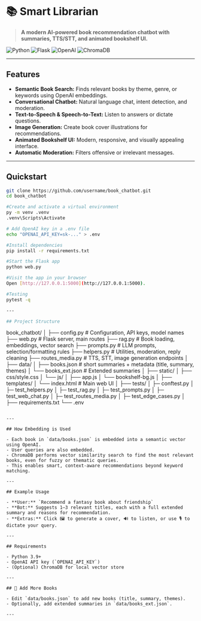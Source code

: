 # 📚 Smart Librarian

> **A modern AI-powered book recommendation chatbot with summaries, TTS/STT, and animated bookshelf UI.**

![Python](https://img.shields.io/badge/python-3.9%2B-blue?logo=python)
![Flask](https://img.shields.io/badge/flask-%20web%20app-lightgrey?logo=flask)
![OpenAI](https://img.shields.io/badge/openai-embeddings%20%7C%20chat-green?logo=openai)
![ChromaDB](https://img.shields.io/badge/chromadb-vector%20store-orange?logo=databricks)

---

## Features

- **Semantic Book Search:** Finds relevant books by theme, genre, or keywords using OpenAI embeddings.
- **Conversational Chatbot:** Natural language chat, intent detection, and moderation.
- **Text-to-Speech & Speech-to-Text:** Listen to answers or dictate questions.
- **Image Generation:** Create book cover illustrations for recommendations.
- **Animated Bookshelf UI:** Modern, responsive, and visually appealing interface.
- **Automatic Moderation:** Filters offensive or irrelevant messages.

---

## Quickstart

```bash
git clone https://github.com/username/book_chatbot.git
cd book_chatbot

#Create and activate a virtual environment
py -m venv .venv
.venv\Scripts\Activate  

# Add OpenAI key in a .env file
echo "OPENAI_API_KEY=sk-..." > .env

#Install dependencies
pip install -r requirements.txt

#Start the Flask app
python web.py

#Visit the app in your browser
Open [http://127.0.0.1:5000](http://127.0.0.1:5000).

#Testing
pytest -q

---

## Project Structure

```
book_chatbot/
│
├── config.py           # Configuration, API keys, model names
├── web.py              # Flask server, main routes
├── rag.py              # Book loading, embeddings, vector search
├── prompts.py          # LLM prompts, selection/formatting rules
├── helpers.py          # Utilities, moderation, reply cleaning
├── routes_media.py     # TTS, STT, image generation endpoints
│
├── data/
│   ├── books.json      # short summaries + metadata (title, summary, themes)
│   └── books_ext.json  # Extended summaries
│
├── static/
│   ├── css/style.css
│   └── js/
│       ├── app.js
│       └── bookshelf-bg.js
│
├── templates/
│   └── index.html      # Main web UI
│
├── tests/
│   ├─ conftest.py
│   ├─ test_helpers.py
│   ├─ test_rag.py
│   ├─ test_prompts.py
│   ├─ test_web_chat.py
│   ├─ test_routes_media.py
│   ├─ test_edge_cases.py
│ 
├── requirements.txt
└── .env                
```

---

## How Embedding is Used

- Each book in `data/books.json` is embedded into a semantic vector using OpenAI.
- User queries are also embedded.
- ChromaDB performs vector similarity search to find the most relevant books, even for fuzzy or thematic queries.
- This enables smart, context-aware recommendations beyond keyword matching.

---

## Example Usage

- **User:** `Recommend a fantasy book about friendship`
- **Bot:** Suggests 1–3 relevant titles, each with a full extended summary and reasons for recommendation.
- **Extras:** Click 🖼️ to generate a cover, 🔊 to listen, or use 🎙️ to dictate your query.

---

## Requirements

- Python 3.9+
- OpenAI API key (`OPENAI_API_KEY`)
- (Optional) ChromaDB for local vector store

---

## 📖 Add More Books

- Edit `data/books.json` to add new books (title, summary, themes).
- Optionally, add extended summaries in `data/books_ext.json`.

---



